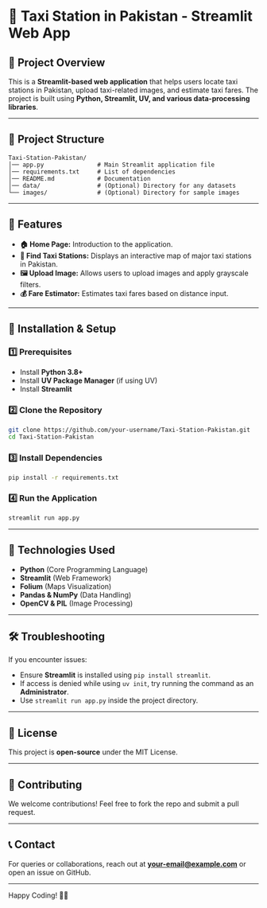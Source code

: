 # 🚖 Taxi Station in Pakistan - Streamlit Web App

## 📌 Project Overview

This is a **Streamlit-based web application** that helps users locate taxi stations in Pakistan, upload taxi-related images, and estimate taxi fares. The project is built using **Python, Streamlit, UV, and various data-processing libraries**.

---

## 📂 Project Structure

```
Taxi-Station-Pakistan/
│── app.py               # Main Streamlit application file
│── requirements.txt     # List of dependencies
│── README.md            # Documentation
│── data/                # (Optional) Directory for any datasets
└── images/              # (Optional) Directory for sample images
```

---

## 🚀 Features

- **🏠 Home Page:** Introduction to the application.
- **📍 Find Taxi Stations:** Displays an interactive map of major taxi stations in Pakistan.
- **🖼️ Upload Image:** Allows users to upload images and apply grayscale filters.
- **💰 Fare Estimator:** Estimates taxi fares based on distance input.

---

## 🔧 Installation & Setup

### 1️⃣ Prerequisites

- Install **Python 3.8+**
- Install **UV Package Manager** (if using UV)
- Install **Streamlit**

### 2️⃣ Clone the Repository

```sh
git clone https://github.com/your-username/Taxi-Station-Pakistan.git
cd Taxi-Station-Pakistan
```

### 3️⃣ Install Dependencies

```sh
pip install -r requirements.txt
```

### 4️⃣ Run the Application

```sh
streamlit run app.py
```

---

## 📜 Technologies Used

- **Python** (Core Programming Language)
- **Streamlit** (Web Framework)
- **Folium** (Maps Visualization)
- **Pandas & NumPy** (Data Handling)
- **OpenCV & PIL** (Image Processing)

---

## 🛠 Troubleshooting

If you encounter issues:

- Ensure **Streamlit** is installed using `pip install streamlit`.
- If access is denied while using `uv init`, try running the command as an **Administrator**.
- Use `streamlit run app.py` inside the project directory.

---

## 📜 License

This project is **open-source** under the MIT License.

---

## 🙌 Contributing

We welcome contributions! Feel free to fork the repo and submit a pull request.

---

## 📞 Contact

For queries or collaborations, reach out at [**your-email@example.com**](mailto\:your-email@example.com) or open an issue on GitHub.

---

Happy Coding! 🚖✨

